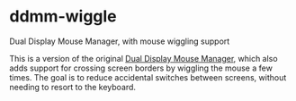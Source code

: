 # ddmm-wiggle
Dual Display Mouse Manager, with mouse wiggling support

This is a version of the original [Dual Display Mouse Manager](http://ddmm.sourceforge.net/), which also adds support for crossing screen borders by wiggling the mouse a few times. The goal is to reduce accidental switches between screens, without needing to resort to the keyboard.
